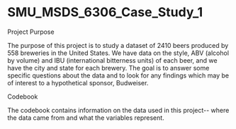 # SMU_MSDS_6306_Case_Study_1

Project Purpose  

The purpose of this project is to study a dataset of 2410 beers produced by 558 
breweries in the United States.  We have data on the style, ABV (alcohol by volume)
and IBU (international bitterness units) of each beer, and we have the city
and state for each brewery.  The goal is to answer some specific questions 
about the data and to look for any findings which may be of
interest to a hypothetical sponsor, Budweiser.

Codebook  

The codebook contains information on the data used in this project--
where the data came from and what the variables represent.

